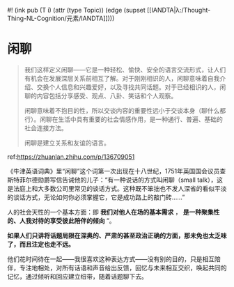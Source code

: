 #! (ink pub (T i) (attr (type Topic)) (edge (supset [[IANDTA|λ:/Thought-Thing-NL-Cognition/元素/IANDTA]])))


# 闲聊


> 我们这样定义闲聊——它是一种轻松、愉快、安全的语言交流形式，让人们有机会在发展深层关系前相互了解。对于刚刚相识的人，闲聊意味着自我介绍、交换个人信息和兴趣爱好，以及寻找共同话题。对于已经相识的人，闲聊的内容包括分享感受、观点、八卦、笑话和个人观察。
> 
> 闲聊意味着不抱目的性，所以交谈内容的重要性远小于交谈本身（聊什么都行）。闲聊在生活中具有重要的社会情感作用，是一种通行、普遍、基础的社会连接方法。
> 
> 闲聊是建立关系和友谊的语言。


ref:https://zhuanlan.zhihu.com/p/136709051

《牛津英语词典》里“闲聊”这个词第一次出现在十八世纪，1751年英国国会议员查斯特菲尔德勋爵写信告诫他的儿子：“有一种说话的方式叫闲聊（small talk），这是法庭上和大多数公司里常见的谈话方式。这种既不笨拙也不发人深省的看似平淡的谈话方式，无论如何你必须掌握它，它是成功路上的敲门砖……”

人的社会天性的一个基本方面：即 **我们对他人在场的基本需求** ， **是一种聚集性的、人我对待的享受彼此陪伴的倾向** ”。

 **如果人们只讲将话题局限在深奥的、严肃的甚至政治正确的方面，那未免也太乏味了，而且注定也走不远。** 

他们花时间待在一起——我很喜欢这种表达方式——没有别的目的，只是相互陪伴，专注地相处，对所有话语和声音给出反馈，回忆与未来相互交织，唤起共同的记忆，通过倾听和回应建立纽带，随着话题聊下去。